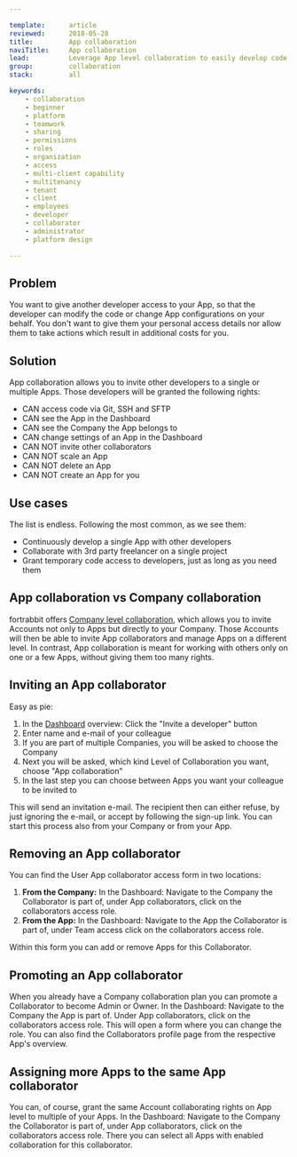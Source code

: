 ```yaml
---

template:      article
reviewed:      2018-05-28
title:         App collaboration
naviTitle:     App collaboration
lead:          Leverage App level collaboration to easily develop code with others on fortrabbit.
group:         collaboration
stack:         all

keywords:
    - collaboration
    - beginner
    - platform
    - teamwork
    - sharing
    - permissions
    - roles
    - organization
    - access
    - multi-client capability
    - multitenancy
    - tenant
    - client
    - employees
    - developer
    - collaborator
    - administrator
    - platform design

---
```


## Problem

You want to give another developer access to your App, so that the developer can modify the code or change App configurations on your behalf. You don't want to give them your personal access details nor allow them to take actions which result in additional costs for you.

## Solution

App collaboration allows you to invite other developers to a single or multiple Apps. Those developers will be granted the following rights:

* CAN access code via Git, SSH and SFTP
* CAN see the App in the Dashboard
* CAN see the Company the App belongs to
* CAN change settings of an App in the Dashboard
* CAN NOT invite other collaborators
* CAN NOT scale an App
* CAN NOT delete an App
* CAN NOT create an App for you

## Use cases

The list is endless. Following the most common, as we see them:

* Continuously develop a single App with other developers
* Collaborate with 3rd party freelancer on a single project
* Grant temporary code access to developers, just as long as you need them


## App collaboration vs Company collaboration

fortrabbit offers [Company level collaboration](company-collaboration), which allows you to invite Accounts not only to Apps but directly to your Company. Those Accounts will then be able to invite App collaborators and manage Apps on a different level. In contrast, App collaboration is meant for working with others only on one or a few Apps, without giving them too many rights.

## Inviting an App collaborator

Easy as pie:

1. In the [Dashboard](/dashboard) overview: Click the "Invite a developer" button
2. Enter name and e-mail of your colleague
3. If you are part of multiple Companies, you will be asked to choose the Company
4. Next you will be asked, which kind Level of Collaboration you want, choose "App collaboration"
5. In the last step you can choose between Apps you want your colleague to be invited to

This will send an invitation e-mail. The recipient then can either refuse, by just ignoring the e-mail, or accept by following the sign-up link. You can start this process also from your Company or from your App.


## Removing an App collaborator

You can find the User App collaborator access form in two locations:

1. **From the Company:**  In the Dashboard: Navigate to the Company the Collaborator is part of, under App collaborators, click on the collaborators access role.
2. **From the App:** In the Dashboard: Navigate to the App the Collaborator is part of, under Team access click on the collaborators access role.

Within this form you can add or remove Apps for this Collaborator.


## Promoting an App collaborator

When you already have a Company collaboration plan you can promote a Collaborator to become Admin or Owner. In the Dashboard: Navigate to the Company the App is part of. Under App collaborators, click on the collaborators access role. This will open a form where you can change the role. You can also find the Collaborators profile page from the respective App's overview.


## Assigning more Apps to the same App collaborator

You can, of course, grant the same Account collaborating rights on App level to multiple of your Apps. In the Dashboard: Navigate to the Company the Collaborator is part of, under App collaborators, click on the collaborators access role. There you can select all Apps with enabled collaboration for this collaborator.